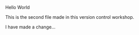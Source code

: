 Hello World 

This is the second file made in this version control workshop.

I have made a change...
